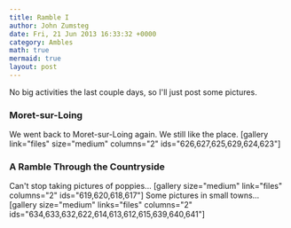 ```yaml
---
title: Ramble I
author: John Zumsteg
date: Fri, 21 Jun 2013 16:33:32 +0000
category: Ambles
math: true
mermaid: true
layout: post
---
```

No big activities the last couple days, so I'll just post some pictures.
<h3 class="entry-subtitle">Moret-sur-Loing</h3>
We went back to Moret-sur-Loing again. We still like the place.
[gallery link="files" size="medium" columns="2" ids="626,627,625,629,624,623"]
<h3  class="entry-subtitle">A Ramble Through the Countryside</h3>
Can't stop taking pictures of poppies...
[gallery size="medium" link="files"  columns="2" ids="619,620,618,617"]
Some pictures in small towns...
[gallery size="medium" links="files" columns="2" ids="634,633,632,622,614,613,612,615,639,640,641"]
